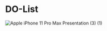 # DO-List
![Apple iPhone 11 Pro Max Presentation (3) (1)](https://user-images.githubusercontent.com/94869017/160892233-46ed9c44-453f-4ab3-8e0a-d5b09981a8d9.png)
